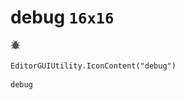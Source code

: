 # debug `16x16`
<img src="/img/debug.png" width=16 height=16>

``` CSharp
EditorGUIUtility.IconContent("debug")
```
```
debug
```
